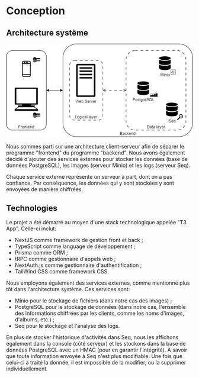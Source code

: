 
# Conception

## Architecture système

![Diagramme de l'architecture système](./assets/system_architecture.png)

Nous sommes parti sur une architecture client-serveur afin de séparer le programme "frontend" du programme "backend".
Nous avons également décidé d'ajouter des services externes pour stocker les données (base de données PostgreSQL), les images (serveur Minio) et les logs (serveur Seq).

Chaque service externe représente un serveur à part, dont on a pas confiance. Par conséquence, les données qui y sont stockées y sont envoyées de manière chiffrées.

## Technologies

Le projet a été démarré au moyen d'une stack technologique appelée "T3 App". Celle-ci inclut:

- NextJS comme framework de gestion front et back ;
- TypeScript comme language de développement ;
- Prisma comme ORM ;
- tRPC comme gestionnaire d'appels web ;
- NextAuth.js comme gestionnaire d'authentification ;
- TailWind CSS comme framework CSS.

Nous employons également des services externes, comme mentionné plus tôt dans l'architecture système. Ces services sont:

- Minio pour le stockage de fichiers (dans notre cas des images) ;
- PostgreSQL pour le stockage de données (dans notre cas, l'ensemble des informations chiffrées par les clients, comme les noms d'images, d'albums, etc.) ;
- Seq pour le stockage et l'analyse des logs.

En plus de stocker l'historique d'activités dans Seq, nous les affichons également dans la console (côté serveur) et les stockons dans la base de données PostgreSQL avec un HMAC (pour en garantir l'intégrité).
À savoir que toute information envoyée à Seq n'est plus modifiable. Une fois que celui-ci a traité la donnée, il est impossible de la modifier, ou la supprimer individuellement.
